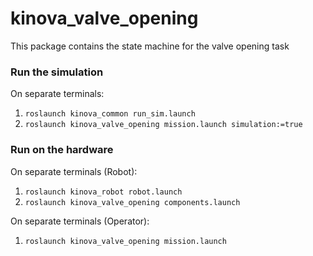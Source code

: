 # kinova_valve_opening

This package contains the state machine for the valve opening task

### Run the simulation 

On separate terminals:

1. `roslaunch kinova_common run_sim.launch`
2. `roslaunch kinova_valve_opening mission.launch simulation:=true`

### Run on the hardware

On separate terminals (Robot):

1. `roslaunch kinova_robot robot.launch`
2. `roslaunch kinova_valve_opening components.launch`

On separate terminals (Operator):

1. `roslaunch kinova_valve_opening mission.launch`
